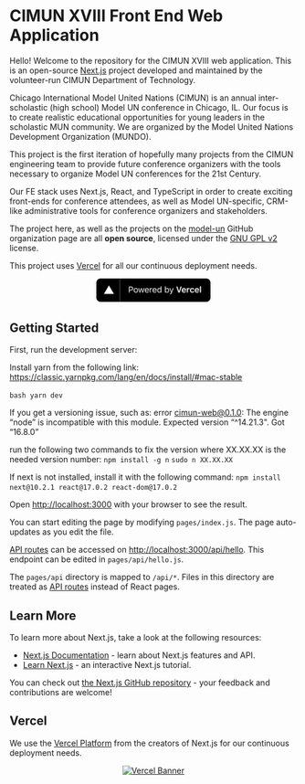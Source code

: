 # CIMUN XVIII Front End Web Application

Hello! Welcome to the repository for the CIMUN XVIII web application. This is an
open-source [Next.js](https://nextjs.org/) project developed and maintained by
the volunteer-run CIMUN Department of Technology.

Chicago International Model United Nations (CIMUN) is an annual inter-scholastic
(high school) Model UN conference in Chicago, IL. Our focus is to create realistic 
educational opportunities for young leaders in the scholastic MUN community.
We are organized by the Model United Nations Development Organization (MUNDO).

This project is the first iteration of hopefully many projects from the CIMUN
engineering team to provide future conference organizers with the tools necessary
to organize Model UN conferences for the 21st Century.

Our FE stack uses Next.js, React, and TypeScript in order to create exciting
front-ends for conference attendees, as well as Model UN-specific, CRM-like
administrative tools for conference organizers and stakeholders.

The project here, as well as the projects on the
[model-un](https://github.com/model-un) GitHub organization page are all **open source**,
licensed under the [GNU GPL v2](./LICENSE) license.

This project uses [Vercel](https://vercel.com?utm_source=model-un&utm_campaign=oss) for all
our continuous deployment needs.

<p align="center">
  <a href="https://vercel.com?utm_source=model-un&utm_campaign=oss" target="blank">
    <img src="./public/vercel-banner.svg" width="200" alt="Vercel Banner" />
  </a>
</p>

## Getting Started

First, run the development server:

Install yarn from the following link: https://classic.yarnpkg.com/lang/en/docs/install/#mac-stable

```bash yarn dev```

If you get a versioning issue, such as: error cimun-web@0.1.0: The engine “node” is incompatible with this module. Expected version “^14.21.3". Got “16.8.0” 

run the following two commands to fix the version where XX.XX.XX is the needed version number:
```npm install -g n```
```sudo n XX.XX.XX ```

If next is not installed, install it with the following command:
```npm install next@10.2.1 react@17.0.2 react-dom@17.0.2```

Open [http://localhost:3000](http://localhost:3000) with your browser to see the result.

You can start editing the page by modifying `pages/index.js`. The page auto-updates as you edit the file.

[API routes](https://nextjs.org/docs/api-routes/introduction) can be accessed on [http://localhost:3000/api/hello](http://localhost:3000/api/hello). This endpoint can be edited in `pages/api/hello.js`.

The `pages/api` directory is mapped to `/api/*`. Files in this directory are treated as [API routes](https://nextjs.org/docs/api-routes/introduction) instead of React pages.

## Learn More

To learn more about Next.js, take a look at the following resources:

- [Next.js Documentation](https://nextjs.org/docs) - learn about Next.js features and API.
- [Learn Next.js](https://nextjs.org/learn) - an interactive Next.js tutorial.

You can check out [the Next.js GitHub repository](https://github.com/vercel/next.js/) - your feedback and contributions are welcome!

## Vercel

We use the [Vercel Platform](https://vercel.com?utm_source=model-un&utm_campaign=oss) from the creators of Next.js for
our continuous deployment needs.

<p align="center">
  <a href="https://vercel.com?utm_source=model-un&utm_campaign=oss" target="blank">
    <img src="public/Vercel/banner/vercel-banner.svg" width="200" alt="Vercel Banner" />
  </a>
</p>
